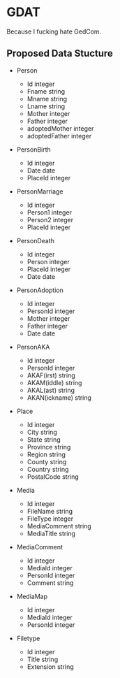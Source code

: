 GDAT
====================

Because I fucking hate GedCom.


Proposed Data Stucture
---------------------
- Person
	+	Id	integer
	+	Fname	string
	+	Mname	string
	+	Lname	string
	+	Mother	integer
	+	Father	integer
	+	adoptedMother	integer
	+	adoptedFather	integer

- PersonBirth
	+	Id	integer
	+	Date	date
	+	PlaceId	integer

- PersonMarriage
	+	Id	integer
	+	Person1	integer
	+	Person2	integer
	+	PlaceId	integer

- PersonDeath	
	+	Id	integer
	+	Person	integer
	+	PlaceId	integer
	+	Date	date

- PersonAdoption
	+	Id	integer
	+	PersonId	integer
	+	Mother	integer
	+	Father	integer
	+	Date	date

- PersonAKA
	+	Id	integer
	+	PersonId	integer
	+	AKAF(irst)	string
	+	AKAM(iddle)	string
	+	AKAL(ast)	string
	+	AKAN(ickname)	string
	
- Place
	+	Id	integer
	+	City	string
	+	State	string
	+	Province	string
	+	Region	string
	+	County	string
	+	Country	string
	+	PostalCode	string

- Media
	+	Id	integer
	+	FileName	string
	+	FileType	integer
	+	MediaComment	string
	+	MediaTitle	string

- MediaComment
	+   Id	integer
	+	MediaId	integer
	+	PersonId	integer
	+	Comment	string


- MediaMap
	+	Id	integer
	+	MediaId	integer
	+	PersonId	integer

- Filetype
	+	Id integer
	+	Title	string
	+	Extension	string
